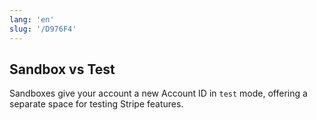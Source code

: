 ```yaml
---
lang: 'en'
slug: '/D976F4'
---
```


## Sandbox vs Test

Sandboxes give your account a new Account ID in `test` mode, offering a separate space for testing Stripe features.